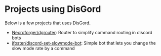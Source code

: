 # Projects using DisGord
Below is a few projects that uses DisGord.

 - [Necroforger/dgrouter](https://github.com/Necroforger/dgrouter/tree/master/disgordrouter): Router to simplify command routing in discord bots
 - [jfoster/discord-set-slowmode-bot](https://github.com/jfoster/discord-set-slowmode-bot): Simple bot that lets you change the slow mode rate by a command
